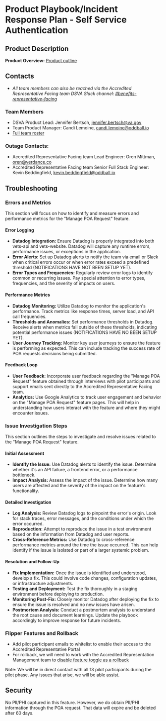 # Product Playbook/Incident Response Plan - Self Service Authentication

## Product Description

**Product Overview:** [Product outline](https://github.com/department-of-veterans-affairs/va.gov-team/blob/master/products/accredited-representative-facing/product-info/self-service-auth/product-outline-self-service-auth.md)

## Contacts

- _All team members can also be reached via the Accredited Representative Facing team DSVA Slack channel: [#benefits-representative-facing](https://dsva.slack.com/archives/C05SUUM4GAW)_

### Team Members

- DSVA Product Lead: Jennifer Bertsch, jennifer.bertsch@va.gov
- Team Product Manager: Candi Lemoine, candi.lemoine@oddball.io
- [Full team roster](https://github.com/department-of-veterans-affairs/va.gov-team/tree/master/products/accredited-representative-facing#the-team)

### Outage Contacts:

- Accredited Representative Facing team Lead Engineer: Oren Mittman, oren@verdance.co
- Accredited Representative Facing team Senior Full Stack Engineer: Kevin Beddingfield, kevin.beddingfield@oddball.io

## Troubleshooting

### Errors and Metrics

This section will focus on how to identify and measure errors and performance metrics for the "Manage POA Request" feature.

#### Error Logging

- **Datadog Integration:** Ensure Datadog is properly integrated into both vets-api and vets-website. Datadog will capture any runtime errors, performance issues, or exceptions in the application.
- **Error Alerts:** Set up Datadog alerts to notify the team via email or Slack when critical errors occur or when error rates exceed a predefined threshold (NOTIFICATIONS HAVE NOT BEEN SETUP YET).
- **Error Types and Frequencies:** Regularly review error logs to identify common or recurring issues. Pay special attention to error types, frequencies, and the severity of impacts on users.

#### Performance Metrics

- **Datadog Monitoring:** Utilize Datadog to monitor the application's performance. Track metrics like response times, server load, and API call frequencies.
- **Thresholds and Anomalies:** Set performance thresholds in Datadog. Receive alerts when metrics fall outside of these thresholds, indicating potential performance issues (NOTIFICATIONS HAVE NO BEEN SETUP YET).
- **User Journey Tracking:** Monitor key user journeys to ensure the feature is performing as expected. This can include tracking the success rate of POA requests decisions being submitted.

#### Feedback Loop

- **User Feedback:** Incorporate user feedback regarding the "Manage POA Request" feature obtained through interviews with pilot participants and support emails sent directly to the Accredited Representative Facing team.
- **Analytics:** Use Google Analytics to track user engagement and behavior on the "Manage POA Request" feature pages. This will help in understanding how users interact with the feature and where they might encounter issues.

### Issue Investigation Steps

This section outlines the steps to investigate and resolve issues related to the "Manage POA Request" feature.

#### Initial Assessment

- **Identify the Issue:** Use Datadog alerts to identify the issue. Determine whether it's an API failure, a frontend error, or a performance bottleneck.
- **Impact Analysis:** Assess the impact of the issue. Determine how many users are affected and the severity of the impact on the feature's functionality.

#### Detailed Investigation

- **Log Analysis:** Review Datadog logs to pinpoint the error's origin. Look for stack traces, error messages, and the conditions under which the error occurred.
- **Reproduction:** Attempt to reproduce the issue in a test environment based on the information from Datadog and user reports.
- **Cross-Reference Metrics:** Use Datadog to cross-reference performance metrics around the time the issue occurred. This can help identify if the issue is isolated or part of a larger systemic problem.

#### Resolution and Follow-Up

- **Fix Implementation:** Once the issue is identified and understood, develop a fix. This could involve code changes, configuration updates, or infrastructure adjustments.
- **Testing and Deployment:** Test the fix thoroughly in a staging environment before deploying to production.
- **Monitoring Post-Fix:** Closely monitor Datadog after deploying the fix to ensure the issue is resolved and no new issues have arisen.
- **Postmortem Analysis:** Conduct a postmortem analysis to understand the root cause and document learnings. Update the playbook accordingly to improve response for future incidents.

### Flipper Features and Rollback
- Add pilot participant emails to whitelist to enable their access to the Accredited Representative Portal
- For rollback, we will need to work with the Accredited Representation Management team to [disable feature toggle as a rollback](https://github.com/department-of-veterans-affairs/va.gov-team/blob/master/products/accredited-representation-management/product-documentation/appoint-a-representative/launch-materials/product-playbook-incident-response-plan.md#v2)

Note: We will be in direct contact with all 13 pilot participants during the pilot phase. Any issues that arise, we will be able assist. 

## Security
<!--  descibe any security concerns the responders should be aware, for example: Does your product have PII? Do you log senstive information that needs to be handled in a particular manner? Does your product have a known security vulnerability that has been accepted by leadership? etc. -->
No PII/PHI captured in this feature. However, we do obtain PII/PHI information through the POA request. That data will expire and be deleted after 60 days.
